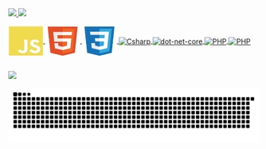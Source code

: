 ##

 <div>
  <a href="https://github.com/maysabilac">
  <img height="150em" src="https://github-readme-stats.vercel.app/api?username=kleberzito&show_icons=true&theme=dark&include_all_commits=true&count_private=true"/>
  <img height="150em" src="https://github-readme-stats.vercel.app/api/top-langs/?username=kleberzito&layout=compact&langs_count=7&theme=dark"/>
</div>
 

  
<div style="display: inline_block"><br>
  <img align="center" alt="Js" height="60" width="70" src="https://raw.githubusercontent.com/devicons/devicon/master/icons/javascript/javascript-plain.svg">
  <img align="center" alt="HTML" height="60" width="70" src="https://raw.githubusercontent.com/devicons/devicon/master/icons/html5/html5-original.svg">
  <img align="center" alt="CSS" height="60" width="70" src="https://raw.githubusercontent.com/devicons/devicon/master/icons/css3/css3-original.svg">
  <img align="center" alt="Csharp" height="60" width="70" src="https://cdn.jsdelivr.net/gh/devicons/devicon/icons/csharp/csharp-original.svg" />
  <img align="center" alt="dot-net-core" height="60" width="70" src="https://cdn.jsdelivr.net/gh/devicons/devicon/icons/dotnetcore/dotnetcore-original.svg" />
  <img align="center" alt="PHP" height="60" src="https://cdn.jsdelivr.net/gh/devicons/devicon/icons/php/php-plain.svg" />
  <img align="center" alt="PHP" height="60" src="https://cdn.jsdelivr.net/gh/devicons/devicon/icons/mysql/mysql-original-wordmark.svg" />
          
          
</div>
  
##
  
  <div>
    <a href = "maysa.bilac@hotmail.com><img src="https://img.shields.io/badge/-Gmail-%23333?style=for-the-badge&logo=gmail&logoColor=white" target="_blank"></a>
    <a href="https://www.linkedin.com/in/maysabilac/" target="_blank"><img src="https://img.shields.io/badge/-LinkedIn-%230077B5?style=for-the-badge&logo=linkedin&logoColor=white" target="_blank"></a> 
   
   ![Snake animation](https://github.com/MaysaBilac/MaysaBilac/blob/output/github-contribution-grid-snake.svg)
    
  </div>
  
 
          
